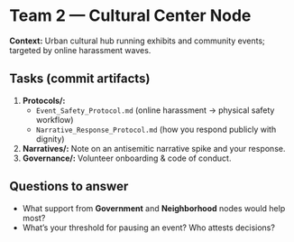 # Team 2 — Cultural Center Node

**Context:** Urban cultural hub running exhibits and community events; targeted by online harassment waves.

## Tasks (commit artifacts)
1. **Protocols/:**
   - `Event_Safety_Protocol.md` (online harassment → physical safety workflow)
   - `Narrative_Response_Protocol.md` (how you respond publicly with dignity)
2. **Narratives/:** Note on an antisemitic narrative spike and your response.
3. **Governance/:** Volunteer onboarding & code of conduct.

## Questions to answer
- What support from **Government** and **Neighborhood** nodes would help most?
- What’s your threshold for pausing an event? Who attests decisions?
